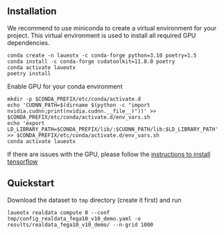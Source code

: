 

## Installation

We recommend to use miniconda to create a virtual environment for your project. This virtual environment is used to install all required GPU dependencies.

```
conda create -n laueotx -c conda-forge python=3.10 poetry=1.5
conda install -c conda-forge cudatoolkit=11.8.0 poetry
conda activate laueotx
poetry install
```

Enable GPU for your conda environment
```
mkdir -p $CONDA_PREFIX/etc/conda/activate.d
echo 'CUDNN_PATH=$(dirname $(python -c "import nvidia.cudnn;print(nvidia.cudnn.__file__)"))' >> $CONDA_PREFIX/etc/conda/activate.d/env_vars.sh
echo 'export LD_LIBRARY_PATH=$CONDA_PREFIX/lib/:$CUDNN_PATH/lib:$LD_LIBRARY_PATH' >> $CONDA_PREFIX/etc/conda/activate.d/env_vars.sh
conda activate laueotx
```

If there are issues with the GPU, please follow the [instructions to install tensorflow](https://www.tensorflow.org/install/pip#step-by-step_instructions
)

## Quickstart

Download the dataset to `tmp` directory (create it first) and run

```
laueotx realdata compute 0 --conf tmp/config_realdata_fega10_v10_demo.yaml -o results/realdata_fega10_v10_demo/ --n-grid 1000
```
